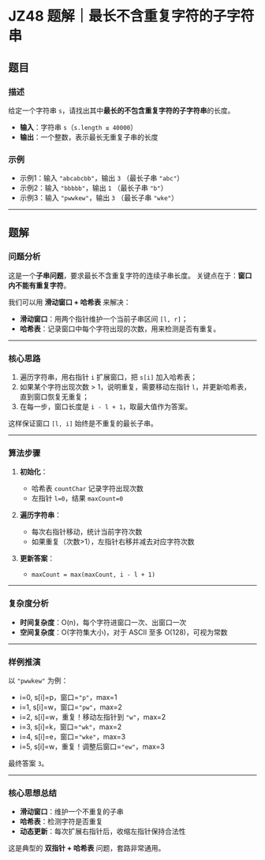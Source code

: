 # JZ48 题解｜最长不含重复字符的子字符串

## 题目

### 描述

给定一个字符串 `s`，请找出其中**最长的不包含重复字符的子字符串**的长度。

* **输入**：字符串 `s`（`s.length ≤ 40000`）
* **输出**：一个整数，表示最长无重复子串的长度

### 示例

* 示例1：输入 `"abcabcbb"`，输出 `3` （最长子串 `"abc"`）
* 示例2：输入 `"bbbbb"`，输出 `1` （最长子串 `"b"`）
* 示例3：输入 `"pwwkew"`，输出 `3` （最长子串 `"wke"`）

---

## 题解

### 问题分析

这是一个**子串问题**，要求最长不含重复字符的连续子串长度。
关键点在于：**窗口内不能有重复字符**。

我们可以用 **滑动窗口 + 哈希表** 来解决：

* **滑动窗口**：用两个指针维护一个当前子串区间 `[l, r]`；
* **哈希表**：记录窗口中每个字符出现的次数，用来检测是否有重复。

---

### 核心思路

1. 遍历字符串，用右指针 `i` 扩展窗口，把 `s[i]` 加入哈希表；
2. 如果某个字符出现次数 > 1，说明重复，需要移动左指针 `l`，并更新哈希表，直到窗口恢复无重复；
3. 在每一步，窗口长度是 `i - l + 1`，取最大值作为答案。

这样保证窗口 `[l, i]` 始终是不重复的最长子串。

---

### 算法步骤

1. **初始化**：

   * 哈希表 `countChar` 记录字符出现次数
   * 左指针 `l=0`，结果 `maxCount=0`

2. **遍历字符串**：

   * 每次右指针移动，统计当前字符次数
   * 如果重复（次数>1），左指针右移并减去对应字符次数

3. **更新答案**：

   * `maxCount = max(maxCount, i - l + 1)`

---

### 复杂度分析

* **时间复杂度**：O(n)，每个字符进窗口一次、出窗口一次
* **空间复杂度**：O(字符集大小)，对于 ASCII 至多 O(128)，可视为常数

---

### 样例推演

以 `"pwwkew"` 为例：

* i=0, s\[i]=p，窗口=`"p"`，max=1
* i=1, s\[i]=w，窗口=`"pw"`，max=2
* i=2, s\[i]=w，重复！移动左指针到 `"w"`，max=2
* i=3, s\[i]=k，窗口=`"wk"`，max=2
* i=4, s\[i]=e，窗口=`"wke"`，max=3
* i=5, s\[i]=w，重复！调整后窗口=`"ew"`，max=3

最终答案 `3`。

---

### 核心思想总结

* **滑动窗口**：维护一个不重复的子串
* **哈希表**：检测字符是否重复
* **动态更新**：每次扩展右指针后，收缩左指针保持合法性

这是典型的 **双指针 + 哈希表** 问题，套路非常通用。

